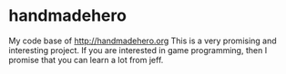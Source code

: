 # handmadehero
My code base of http://handmadehero.org
This is a very promising and interesting project. If you are interested in game programming, then I promise that you can learn a lot from jeff.
